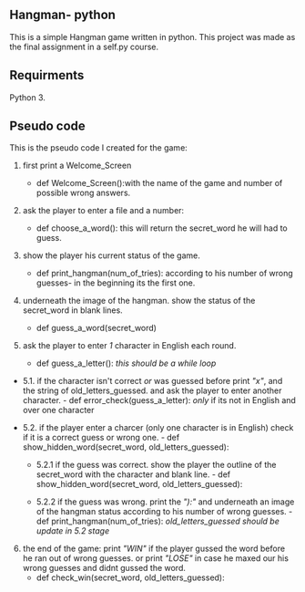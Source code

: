 ## **Hangman- python**

This is a simple Hangman game written in python. This project was made as the final assignment in a self.py course.

## **Requirments**
Python 3.

## **Pseudo code**
This is the pseudo code I created for the game:

1. first print a Welcome_Screen
    - def Welcome_Screen():with the name of the game and number of possible wrong answers.

2. ask the player to enter a file and a number:
    - def choose_a_word(): this will return the secret_word he will
    had to guess.

3. show the player his current status of the game.
    - def print_hangman(num_of_tries): according to his number of wrong guesses- in the beginning its the first one.

4. underneath the image of the hangman. show the status of the secret_word
   in blank lines.
   - def guess_a_word(secret_word) 

5. ask the player to enter *1* character in English each round.
    - def guess_a_letter(): *this should be a while loop*


- 5.1. if the character isn't correct *or* was guessed before
        print *"x"*, and the string of old_letters_guessed. and ask the player to enter another character.
        - def error_check(guess_a_letter): *only* if its not in English
        and over one character 


- 5.2. if the  player enter a charcer (only one character is in English)
        check if it is a correct guess or wrong one.
        - def show_hidden_word(secret_word, old_letters_guessed):
         

    - 5.2.1  if the guess was correct. show the player the outline of
            the secret_word with the character and blank line.
            - def show_hidden_word(secret_word, old_letters_guessed):
            

    - 5.2.2 if the guess was wrong. print the *"):"* and underneath
            an image of the hangman status according to his number of wrong guesses.
            - def print_hangman(num_of_tries):
            *old_letters_guessed should be update in 5.2 stage*

6. the end of the game: print *"WIN"* if the player gussed the word
      before he ran out of wrong guesses. or print *"LOSE"*
      in case he maxed our his wrong guesses and didnt gussed the word.
      - def check_win(secret_word, old_letters_guessed):
       

